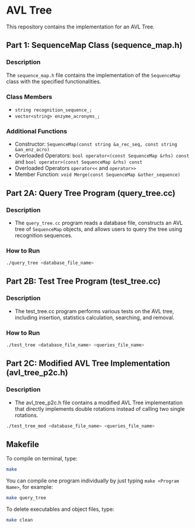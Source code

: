 # AVL Tree 

This repository contains the implementation for an AVL Tree.

## Part 1: SequenceMap Class (sequence_map.h)

### Description
The `sequence_map.h` file contains the implementation of the `SequenceMap` class with the specified functionalities.

### Class Members
- `string recognition_sequence_;`
- `vector<string> enzyme_acronyms_;`

### Additional Functions
- Constructor: `SequenceMap(const string &a_rec_seq, const string &an_enz_acro)`
- Overloaded Operators: `bool operator<(const SequenceMap &rhs) const` and `bool operator>(const SequenceMap &rhs) const`
- Overloaded Operators `operator<<` and `operator>>`
- Member Function: `void Merge(const SequenceMap &other_sequence)`

## Part 2A: Query Tree Program (query_tree.cc)

### Description
- The `query_tree.cc` program reads a database file, constructs an AVL tree of `SequenceMap` objects, and allows users to query the tree using recognition sequences.

### How to Run
```bash
./query_tree <database_file_name>
```

## Part 2B: Test Tree Program (test_tree.cc)

### Description
- The test_tree.cc program performs various tests on the AVL tree, including insertion, statistics calculation, searching, and removal.

### How to Run
```bash
./test_tree <database_file_name> <queries_file_name>
```

## Part 2C: Modified AVL Tree Implementation (avl_tree_p2c.h)

### Description
- The avl_tree_p2c.h file contains a modified AVL Tree implementation that directly implements double rotations instead of calling two single rotations.

```bash
./test_tree_mod <database_file_name> <queries_file_name>
```

## Makefile 

To compile on terminal, type:

```bash
make
```

You can compile one program individually by just typing `make <Program Name>`, for example:

```bash
make query_tree
```

To delete executables and object files, type:

```bash
make clean
```
